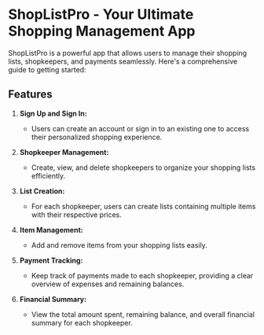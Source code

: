 # ShopListPro - Your Ultimate Shopping Management App

ShopListPro is a powerful app that allows users to manage their shopping lists, shopkeepers, and payments seamlessly. Here's a comprehensive guide to getting started:

## Features

1. **Sign Up and Sign In:**
   - Users can create an account or sign in to an existing one to access their personalized shopping experience.

2. **Shopkeeper Management:**
   - Create, view, and delete shopkeepers to organize your shopping lists efficiently.

3. **List Creation:**
   - For each shopkeeper, users can create lists containing multiple items with their respective prices.

4. **Item Management:**
   - Add and remove items from your shopping lists easily.

5. **Payment Tracking:**
   - Keep track of payments made to each shopkeeper, providing a clear overview of expenses and remaining balances.

6. **Financial Summary:**
   - View the total amount spent, remaining balance, and overall financial summary for each shopkeeper.

